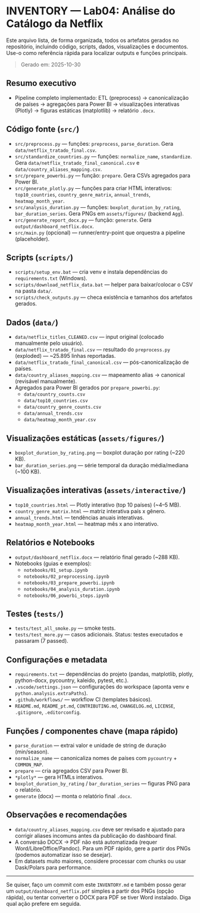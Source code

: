 # INVENTORY — Lab04: Análise do Catálogo da Netflix

Este arquivo lista, de forma organizada, todos os artefatos gerados no repositório, incluindo código, scripts, dados, visualizações e documentos. Use-o como referência rápida para localizar outputs e funções principais.

> Gerado em: 2025-10-30

## Resumo executivo
- Pipeline completo implementado: ETL (preprocess) → canonicalização de países → agregações para Power BI → visualizações interativas (Plotly) → figuras estáticas (matplotlib) → relatório `.docx`.

## Código fonte (`src/`)
- `src/preprocess.py` — funções: `preprocess`, `parse_duration`. Gera `data/netflix_tratado_final.csv`.
- `src/standardize_countries.py` — funções: `normalize_name`, `standardize`. Gera `data/netflix_tratado_final_canonical.csv` e `data/country_aliases_mapping.csv`.
- `src/prepare_powerbi.py` — função: `prepare`. Gera CSVs agregados para Power BI.
- `src/generate_plotly.py` — funções para criar HTML interativos: `top10_countries`, `country_genre_matrix`, `annual_trends`, `heatmap_month_year`.
- `src/analysis_duration.py` — funções: `boxplot_duration_by_rating`, `bar_duration_series`. Gera PNGs em `assets/figures/` (backend `Agg`).
- `src/generate_report_docx.py` — função: `generate`. Gera `output/dashboard_netflix.docx`.
- `src/main.py` (opcional) — runner/entry-point que orquestra a pipeline (placeholder).

## Scripts (`scripts/`)
- `scripts/setup_env.bat` — cria venv e instala dependências do `requirements.txt` (Windows).
- `scripts/download_netflix_data.bat` — helper para baixar/colocar o CSV na pasta `data/`.
- `scripts/check_outputs.py` — checa existência e tamanhos dos artefatos gerados.

## Dados (`data/`)
- `data/netflix_titles_CLEANED.csv` — input original (colocado manualmente pelo usuário).
- `data/netflix_tratado_final.csv` — resultado do `preprocess.py` (exploded) — ~25.895 linhas reportadas.
- `data/netflix_tratado_final_canonical.csv` — pós-canonicalização de países.
- `data/country_aliases_mapping.csv` — mapeamento alias → canonical (revisável manualmente).
- Agregados para Power BI gerados por `prepare_powerbi.py`:
  - `data/country_counts.csv`
  - `data/top10_countries.csv`
  - `data/country_genre_counts.csv`
  - `data/annual_trends.csv`
  - `data/heatmap_month_year.csv`

## Visualizações estáticas (`assets/figures/`)
- `boxplot_duration_by_rating.png` — boxplot duração por rating (~220 KB).
- `bar_duration_series.png` — série temporal da duração média/mediana (~100 KB).

## Visualizações interativas (`assets/interactive/`)
- `top10_countries.html` — Plotly interativo (top 10 países) (~4–5 MB).
- `country_genre_matrix.html` — matriz interativa país x gênero.
- `annual_trends.html` — tendências anuais interativas.
- `heatmap_month_year.html` — heatmap mês x ano interativo.

## Relatórios e Notebooks
- `output/dashboard_netflix.docx` — relatório final gerado (~288 KB).
- Notebooks (guias e exemplos):
  - `notebooks/01_setup.ipynb`
  - `notebooks/02_preprocessing.ipynb`
  - `notebooks/03_prepare_powerbi.ipynb`
  - `notebooks/04_analysis_duration.ipynb`
  - `notebooks/06_powerbi_steps.ipynb`

## Testes (`tests/`)
- `tests/test_all_smoke.py` — smoke tests.
- `tests/test_more.py` — casos adicionais.
Status: testes executados e passaram (7 passed).

## Configurações e metadata
- `requirements.txt` — dependências do projeto (pandas, matplotlib, plotly, python-docx, pycountry, kaleido, pytest, etc.).
- `.vscode/settings.json` — configurações do workspace (aponta venv e `python.analysis.extraPaths`).
- `.github/workflows/` — workflow CI (templates básicos).
- `README.md`, `README_pt.md`, `CONTRIBUTING.md`, `CHANGELOG.md`, `LICENSE`, `.gitignore`, `.editorconfig`.

## Funções / componentes chave (mapa rápido)
- `parse_duration` — extrai valor e unidade de string de duração (min/season).
- `normalize_name` — canonicaliza nomes de países com `pycountry` + `COMMON_MAP`.
- `prepare` — cria agregados CSV para Power BI.
- `*plotly*` — gera HTMLs interativos.
- `boxplot_duration_by_rating` / `bar_duration_series` — figuras PNG para o relatório.
- `generate` (docx) — monta o relatório final `.docx`.

## Observações e recomendações
- `data/country_aliases_mapping.csv` deve ser revisado e ajustado para corrigir aliases incomuns antes da publicação do dashboard final.
- A conversão DOCX → PDF não está automatizada (requer Word/LibreOffice/Pandoc). Para um PDF rápido, gere a partir dos PNGs (podemos automatizar isso se desejar).
- Em datasets muito maiores, considere processar com chunks ou usar Dask/Polars para performance.

---

Se quiser, faço um commit com este `INVENTORY.md` e também posso gerar um `output/dashboard_netflix.pdf` simples a partir dos PNGs (opção rápida), ou tentar converter o DOCX para PDF se tiver Word instalado. Diga qual ação prefere em seguida.
